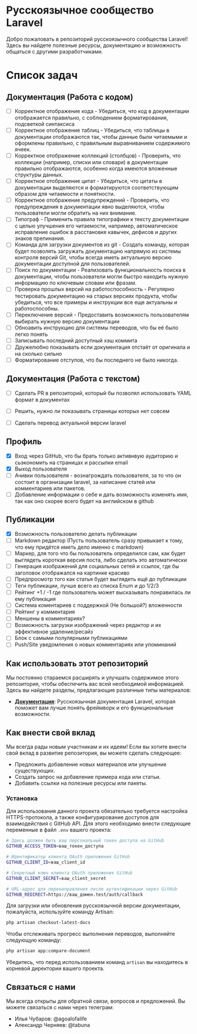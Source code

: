 # Русскоязычное сообщество Laravel

Добро пожаловать в репозиторий русскоязычного сообщества Laravel! Здесь вы найдете полезные ресурсы, документацию и
возможность общаться с другими разработчиками.

# Список задач

## Документация (Работа с кодом)

- [ ] Корректное отображение кода - Убедиться, что код в документации отображается правильно, с соблюдением форматирования, подсветкой синтаксиса
- [ ] Корректное отображение таблиц - Убедиться, что таблицы в документации отображаются так, чтобы данные были читаемыми и оформлены правильно, с правильным выравниванием содержимого ячеек.
- [ ] Корректное отображение коллекций (столбцов) - Проверить, что коллекции (например, списки или словари) в документации правильно отображаются, особенно когда имеются вложенные структуры данных.
- [ ] Корректное отображение цитат - Убедиться, что цитаты в документации выделяются и форматируются соответствующим образом для читаемости и понятности.
- [ ] Корректное отображение предупреждений - Проверить, что предупреждения в документации явно выделяются, чтобы пользователи могли обратить на них внимание.
- [ ] Типограф - Применить правила типографики к тексту документации с целью улучшения его читаемости, например, автоматическое исправление ошибок в расстановке кавычек, дефисов и других знаков препинания.
- [ ] Команда для загрузки документов из git - Создать команду, которая будет позволять загружать документацию напрямую из системы контроля версий Git, чтобы всегда иметь актуальную версию документации доступной для пользователей.
- [ ] Поиск по документации - Реализовать функциональность поиска в документации, чтобы пользователи могли быстро находить нужную информацию по ключевым словам или фразам.
- [ ] Проверка прошлых версий на работоспособность - Регулярно тестировать документацию на старых версиях продукта, чтобы убедиться, что все примеры и инструкции все еще актуальны и работоспособны.
- [ ] Переключение версий - Предоставить возможность пользователям выбирать нужную версию документации
- [ ] Обноавить инструкцию для системы переводов, что бы её было легко понять
- [ ] Записывать последний доступный хэш коммита
- [ ] Дружелюбно показывать если документация отстаёт от оригинала и на сколько сильно 
- [ ] Форматирование отступов, что бы последнего не было никогда.

## Документация (Работа с текстом)

- [ ] Сделать PR в репозиторий, который бы позволял использовать YAML формат в документах
- [ ] Решить, нужно ли показывать страницы которых нет совсем
- [ ] Сделать перевод актуальной версии laravel


## Профиль

- [x] Вход через GitHub, что бы брать только активнвую аудиторию и сьэкономить на страницах и рассылки email
- [x] Выход пользователя
- [ ] Ачивки пользователя - вознагрождать пользователя, за то что он состоит в организации laravel, за написание статей или комментариев или пакетов.
- [ ] Добавление информации о себе и дать возможность изменять имя, так как оно скорее всего будет на английском в github 

## Публикации

- [x] Возможность пользователю делать публикации
- [ ] Markdown редактор (Пусть пользователь сразу привыкает к тому, что ему придётся иметь дело именно с markdown) 
- [ ] Маркер, для того что бы пользователь определился сам, как будет выглядеть короткая версия поста, либо сделать это автоматически
- [ ] Генерация изображений для социальных сетей и ссылок, где бы заголовок отображался на картинке красиво
- [ ] Предпросмотр того как статья будет выглядеть ещё до публикации
- [ ] Теги публикации, лучше всего из списка Enum и до 1/2/3
- [ ] Рейтинг +1 / -1 где пользователь может высказывать понравилась ли ему публикация
- [ ] Система коментариев с поддержкой (Не большой?) вложенности
- [ ] Рейтинг у комментария
- [ ] Меншены в комментариях?
- [ ] Возможность загрузки изображений через редактор и их эффективное удаление/ресайз
- [ ] Блок с самыми полулярными публикациями
- [ ] Push/Site уведомления о новых комментариях или упоминаний

## Как использовать этот репозиторий

Мы постоянно стараемся расширять и улучшать содержимое этого репозитория, чтобы обеспечить вас всей необходимой
информацией. Здесь вы найдете разделы, предлагающие различные типы материалов:

- **[Документация](https://github.com/laravelrus/docs)**: Русскоязычная документация Laravel, которая поможет вам лучше
  понять фреймворк и его функциональные возможности.

## Как внести свой вклад

Мы всегда рады новым участникам и их идеям! Если вы хотите внести свой вклад в развитие репозитория, вы можете сделать
следующее:

- Предложить добавление новых материалов или улучшение существующих.
- Создать запрос на добавление примера кода или статьи.
- Добавить ссылки на полезные ресурсы или пакеты.


### Установка

Для использования данного проекта обязательно требуется настройка HTTPS-протокола, а также конфигурирование доступов для взаимодействия с GitHub API. Для этого необходимо внести следующие переменные в файл `.env` вашего проекта:

```bash
# Здесь должен быть ваш персональный токен доступа на GitHub
GITHUB_ACCESS_TOKEN=ваш_токен_доступа

# Идентификатор клиента OAuth приложения GitHub
GITHUB_CLIENT_ID=ваш_client_id

# Секретный ключ клиента OAuth приложения GitHub
GITHUB_CLIENT_SECRET=ваш_client_secret

# URL-адрес для перенаправления после аутентификации через GitHub
GITHUB_REDIRECT=https://ваш_домен.test/auth/callback
```

Для загрузки или обновления русскоязычной версии документации, пожалуйста, используйте команду Artisan:

```bash
php artisan checkout-latest-docs
```

Чтобы отслеживать прогресс выполнения переводов, выполняйте следующую команду:

```bash
php artisan app:compare-document
```

Убедитесь, что перед использованием команд `artisan` вы находитесь в корневой директории вашего проекта.

## Связаться с нами

Мы всегда открыты для обратной связи, вопросов и предложений. Вы можете связаться с нами через телеграм:

- Илья Чубаров: @agoalofalife
- Александр Черняев: @tabuna
